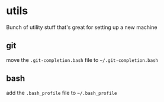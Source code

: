 # utils
Bunch of utility stuff that's great for setting up a new machine

## git
move the `.git-completion.bash` file to `~/.git-completion.bash`

## bash
add the `.bash_profile` file to `~/.bash_profile`
